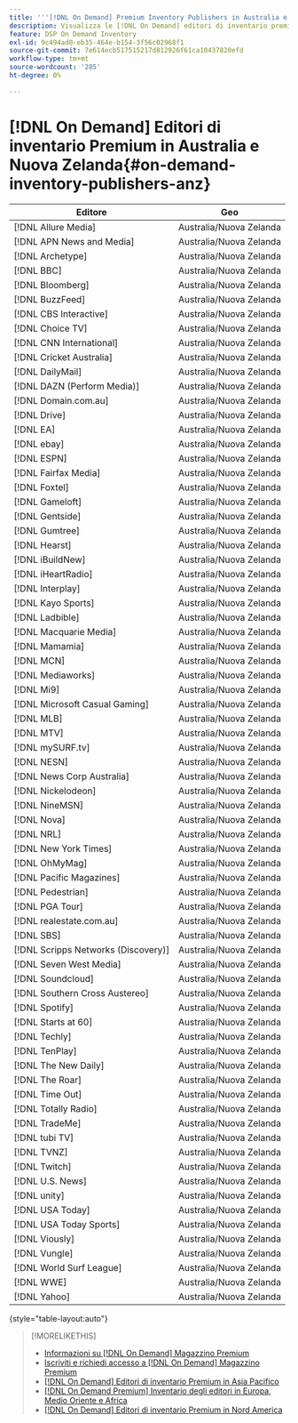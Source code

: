 ```yaml
---
title: '''[!DNL On Demand] Premium Inventory Publishers in Australia e Nuova Zelanda"'
description: Visualizza le [!DNL On Demand] editori di inventario premium in Australia e Nuova Zelanda.
feature: DSP On Demand Inventory
exl-id: 9c494ad0-eb35-464e-b154-3f56c02968f1
source-git-commit: 7e614ecb517515217d812926f61ca10437820efd
workflow-type: tm+mt
source-wordcount: '285'
ht-degree: 0%

---
```


# [!DNL On Demand] Editori di inventario Premium in Australia e Nuova Zelanda{#on-demand-inventory-publishers-anz}

<!-- get from Amanda Cabrera <acabrera@adobe.com> -->

| Editore | Geo |
|------------------------------|--------------|
| [!DNL Allure Media] | Australia/Nuova Zelanda |
| [!DNL APN News and Media] | Australia/Nuova Zelanda |
| [!DNL Archetype] | Australia/Nuova Zelanda |
| [!DNL BBC] | Australia/Nuova Zelanda |
| [!DNL Bloomberg] | Australia/Nuova Zelanda |
| [!DNL BuzzFeed] | Australia/Nuova Zelanda |
| [!DNL CBS Interactive] | Australia/Nuova Zelanda |
| [!DNL Choice TV] | Australia/Nuova Zelanda |
| [!DNL CNN International] | Australia/Nuova Zelanda |
| [!DNL Cricket Australia] | Australia/Nuova Zelanda |
| [!DNL DailyMail] | Australia/Nuova Zelanda |
| [!DNL DAZN (Perform Media)] | Australia/Nuova Zelanda |
| [!DNL Domain.com.au] | Australia/Nuova Zelanda |
| [!DNL Drive] | Australia/Nuova Zelanda |
| [!DNL EA] | Australia/Nuova Zelanda |
| [!DNL ebay] | Australia/Nuova Zelanda |
| [!DNL ESPN] | Australia/Nuova Zelanda |
| [!DNL Fairfax Media] | Australia/Nuova Zelanda |
| [!DNL Foxtel] | Australia/Nuova Zelanda |
| [!DNL Gameloft] | Australia/Nuova Zelanda |
| [!DNL Gentside] | Australia/Nuova Zelanda |
| [!DNL Gumtree] | Australia/Nuova Zelanda |
| [!DNL Hearst] | Australia/Nuova Zelanda |
| [!DNL iBuildNew] | Australia/Nuova Zelanda |
| [!DNL iHeartRadio] | Australia/Nuova Zelanda |
| [!DNL Interplay] | Australia/Nuova Zelanda |
| [!DNL Kayo Sports] | Australia/Nuova Zelanda |
| [!DNL Ladbible] | Australia/Nuova Zelanda |
| [!DNL Macquarie Media] | Australia/Nuova Zelanda |
| [!DNL Mamamia] | Australia/Nuova Zelanda |
| [!DNL MCN] | Australia/Nuova Zelanda |
| [!DNL Mediaworks] | Australia/Nuova Zelanda |
| [!DNL Mi9] | Australia/Nuova Zelanda |
| [!DNL Microsoft Casual Gaming] | Australia/Nuova Zelanda |
| [!DNL MLB] | Australia/Nuova Zelanda |
| [!DNL MTV] | Australia/Nuova Zelanda |
| [!DNL mySURF.tv] | Australia/Nuova Zelanda |
| [!DNL NESN] | Australia/Nuova Zelanda |
| [!DNL News Corp Australia] | Australia/Nuova Zelanda |
| [!DNL Nickelodeon] | Australia/Nuova Zelanda |
| [!DNL NineMSN] | Australia/Nuova Zelanda |
| [!DNL Nova] | Australia/Nuova Zelanda |
| [!DNL NRL] | Australia/Nuova Zelanda |
| [!DNL New York Times] | Australia/Nuova Zelanda |
| [!DNL OhMyMag] | Australia/Nuova Zelanda |
| [!DNL Pacific Magazines] | Australia/Nuova Zelanda |
| [!DNL Pedestrian] | Australia/Nuova Zelanda |
| [!DNL PGA Tour] | Australia/Nuova Zelanda |
| [!DNL realestate.com.au] | Australia/Nuova Zelanda |
| [!DNL SBS] | Australia/Nuova Zelanda |
| [!DNL Scripps Networks (Discovery)] | Australia/Nuova Zelanda |
| [!DNL Seven West Media] | Australia/Nuova Zelanda |
| [!DNL Soundcloud] | Australia/Nuova Zelanda |
| [!DNL Southern Cross Austereo] | Australia/Nuova Zelanda |
| [!DNL Spotify] | Australia/Nuova Zelanda |
| [!DNL Starts at 60] | Australia/Nuova Zelanda |
| [!DNL Techly] | Australia/Nuova Zelanda |
| [!DNL TenPlay] | Australia/Nuova Zelanda |
| [!DNL The New Daily] | Australia/Nuova Zelanda |
| [!DNL The Roar] | Australia/Nuova Zelanda |
| [!DNL Time Out] | Australia/Nuova Zelanda |
| [!DNL Totally Radio] | Australia/Nuova Zelanda |
| [!DNL TradeMe] | Australia/Nuova Zelanda |
| [!DNL tubi TV] | Australia/Nuova Zelanda |
| [!DNL TVNZ] | Australia/Nuova Zelanda |
| [!DNL Twitch] | Australia/Nuova Zelanda |
| [!DNL U.S. News] | Australia/Nuova Zelanda |
| [!DNL unity] | Australia/Nuova Zelanda |
| [!DNL USA Today] | Australia/Nuova Zelanda |
| [!DNL USA Today Sports] | Australia/Nuova Zelanda |
| [!DNL Viously] | Australia/Nuova Zelanda |
| [!DNL Vungle] | Australia/Nuova Zelanda |
| [!DNL World Surf League] | Australia/Nuova Zelanda |
| [!DNL WWE] | Australia/Nuova Zelanda |
| [!DNL Yahoo] | Australia/Nuova Zelanda |

{style="table-layout:auto"}

>[!MORELIKETHIS]
>
>* [Informazioni su [!DNL On Demand] Magazzino Premium](on-demand-inventory-about.md)
>* [Iscriviti e richiedi accesso a [!DNL On Demand] Magazzino Premium](on-demand-inventory-subscribe.md)
>* [[!DNL On Demand] Editori di inventario Premium in Asia Pacifico](on-demand-inventory-publishers-apac.md)
>* [[!DNL On Demand Premium] Inventario degli editori in Europa, Medio Oriente e Africa](on-demand-inventory-publishers-emea.md)
>* [[!DNL On Demand] Editori di inventario Premium in Nord America](on-demand-inventory-publishers-na.md)

